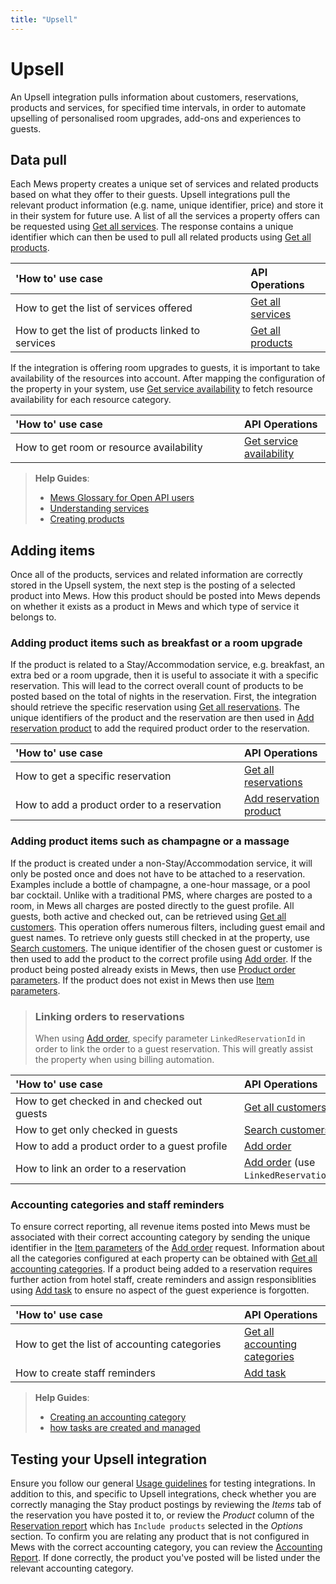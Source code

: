 ```yaml
---
title: "Upsell"
---
```


# Upsell

An Upsell integration pulls information about customers, reservations, products and services, for specified time intervals, in order to automate upselling of personalised room upgrades, add-ons and experiences to guests.

## Data pull

Each Mews property creates a unique set of services and related products based on what they offer to their guests. Upsell integrations pull the relevant product information (e.g. name, unique identifier, price) and store it in their system for future use. A list of all the services a property offers can be requested using [Get all services](../operations/services.md#get-all-services). The response contains a unique identifier which can then be used to pull all related products using [Get all products](../operations/products.md#get-all-products). 

| <div style="width:350px">'How to' use case</div> | API Operations |
| :-- | :-- |
| How to get the list of services offered | [Get all services](../operations/services.md#get-all-services) |
| How to get the list of products linked to services | [Get all products](../operations/products.md#get-all-products) |

If the integration is offering room upgrades to guests, it is important to take availability of the resources into account. After mapping the configuration of the property in your system, use [Get service availability](../operations/services.md#get-service-availability) to fetch resource availability for each resource category.

| <div style="width:350px">'How to' use case</div> | API Operations |
| :-- | :-- |
| How to get room or resource availability | [Get service availability](../operations/services.md#get-service-availability) |

> **Help Guides**:
> * [Mews Glossary for Open API users](https://help.mews.com/s/article/Mews-Glossary-for-Open-API-users?language=en_US)
> * [Understanding services](https://help.mews.com/s/article/understanding-services?language=en_US)
> * [Creating products](https://help.mews.com/s/article/create-or-delete-a-product?language=en_US)

## Adding items
Once all of the products, services and related information are correctly stored in the Upsell system, the next step is the posting of a selected product into Mews. How this product should be posted into Mews depends on whether it exists as a product in Mews and which type of service it belongs to.

### Adding product items such as breakfast or a room upgrade

If the product is related to a Stay/Accommodation service, e.g. breakfast, an extra bed or a room upgrade, then it is useful to associate it with a specific reservation. This will lead to the correct overall count of products to be posted based on the total of nights in the reservation. First, the integration should retrieve the specific reservation using [Get all reservations](../operations/reservations.md#get-all-reservations-ver-2023-06-06). The unique identifiers of the product and the reservation are then used in [Add reservation product](../operations/reservations.md#add-reservation-product) to add the required product order to the reservation. 

| <div style="width:350px">'How to' use case</div> | API Operations |
| :-- | :-- |
| How to get a specific reservation | [Get all reservations](../operations/reservations.md#get-all-reservations-ver-2023-06-06) |
| How to add a product order to a reservation | [Add reservation product](../operations/reservations.md#add-reservation-product) |

### Adding product items such as champagne or a massage

If the product is created under a non-Stay/Accommodation service, it will only be posted once and does not have to be attached to a reservation. Examples include a bottle of champagne, a one-hour massage, or a pool bar cocktail. Unlike with a traditional PMS, where charges are posted to a room, in Mews all charges are posted directly to the guest profile. All guests, both active and checked out, can be retrieved using [Get all customers](../operations/customers.md#get-all-customers). This operation offers numerous filters, including guest email and guest names. To retrieve only guests still checked in at the property, use [Search customers](../operations/customers.md#search-customers). The unique identifier of the chosen guest or customer is then used to add the product to the correct profile using [Add order](../operations/orders.md#add-order). If the product being posted already exists in Mews, then use [Product order parameters](../operations/orders.md#product-order-parameters). If the product does not exist in Mews then use [Item parameters](../operations/orders.md#item-parameters).

> ### Linking orders to reservations
> When using [Add order](../operations/orders.md#add-order), specify parameter `LinkedReservationId` in order to link the order to a guest reservation. This will greatly assist the property when using billing automation.

| <div style="width:350px">'How to' use case</div> | API Operations |
| :-- | :-- |
| How to get checked in and checked out guests | [Get all customers](../operations/customers.md#get-all-customers) |
| How to get only checked in guests | [Search customers](../operations/customers.md#search-customers) |
| How to add a product order to a guest profile | [Add order](../operations/orders.md#add-order) |
| How to link an order to a reservation | [Add order](../operations/orders.md#add-order) (use `LinkedReservationId`) |

### Accounting categories and staff reminders

To ensure correct reporting, all revenue items posted into Mews must be associated with their correct accounting category by sending the unique identifier in the [Item parameters](../operations/orders.md#item-parameters) of the [Add order](../operations/orders.md#add-order) request. Information about all the categories configured at each property can be obtained with [Get all accounting categories](../operations/accountingcategories.md#get-all-accounting-categories). If a product being added to a reservation requires further action from hotel staff, create reminders and assign responsiblities using [Add task](../operations/tasks.md#add-task) to ensure no aspect of the guest experience is forgotten.

| <div style="width:350px">'How to' use case</div> | API Operations |
| :-- | :-- |
| How to get the list of accounting categories | [Get all accounting categories](../operations/accountingcategories.md#get-all-accounting-categories) |
| How to create staff reminders | [Add task](../operations/tasks.md#add-task) |

> **Help Guides**:
> * [Creating an accounting category](https://help.mews.com/s/article/create-an-accounting-category?language=en_US)
> * [how tasks are created and managed](https://help.mews.com/s/article/create-and-manage-tasks?language=en_US)

## Testing your Upsell integration

Ensure you follow our general [Usage guidelines](../guidelines/README.md) for testing integrations. In addition to this, and specific to Upsell integrations, check whether you are correctly managing the Stay product postings by reviewing the _Items_ tab of the reservation you have posted it to, or review the _Product_ column of the [Reservation report](https://help.mews.com/s/article/reservation-report?language=en_US) which has `Include products` selected in the _Options_ section. To confirm you are relating any product that is not configured in Mews with the correct accounting category, you can review the [Accounting Report](https://help.mews.com/s/article/accounting-report?language=en_US). If done correctly, the product you've posted will be listed under the relevant accounting category.  
